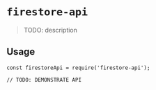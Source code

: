 # `firestore-api`

> TODO: description

## Usage

```
const firestoreApi = require('firestore-api');

// TODO: DEMONSTRATE API
```
